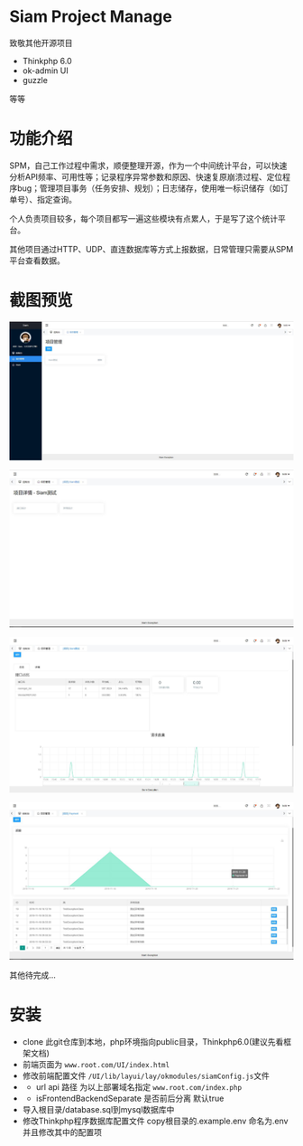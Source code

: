 Siam Project Manage
===============

致敬其他开源项目

- Thinkphp 6.0
- ok-admin UI
- guzzle

等等

# 功能介绍

SPM，自己工作过程中需求，顺便整理开源，作为一个中间统计平台，可以快速分析API频率、可用性等；记录程序异常参数和原因、快速复原崩溃过程、定位程序bug；管理项目事务（任务安排、规划）；日志储存，使用唯一标识储存（如订单号）、指定查询。

个人负责项目较多，每个项目都写一遍这些模块有点累人，于是写了这个统计平台。

其他项目通过HTTP、UDP、直连数据库等方式上报数据，日常管理只需要从SPM平台查看数据。

# 截图预览

![项目列表](./public/UI/images/1.jpg)

![项目功能](./public/UI/images/2.jpg)

![API统计](./public/UI/images/3.jpg)

![异常统计](./public/UI/images/4.jpg)

其他待完成...

# 安装

- clone 此git仓库到本地，php环境指向public目录，Thinkphp6.0(建议先看框架文档)
- 前端页面为 ```www.root.com/UI/index.html```
- 修改前端配置文件 ```/UI/lib/layui/lay/okmodules/siamConfig.js```文件
- - url  api 路径  为以上部署域名指定 ```www.root.com/index.php```
- - isFrontendBackendSeparate 是否前后分离 默认true
- 导入根目录/database.sql到mysql数据库中
- 修改Thinkphp程序数据库配置文件   copy根目录的.example.env  命名为.env 并且修改其中的配置项
